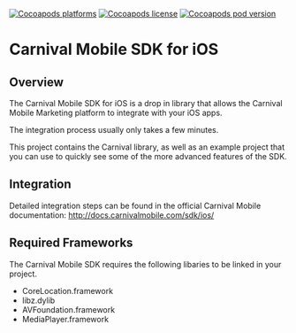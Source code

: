 [![Cocoapods platforms](http://img.shields.io/cocoapods/p/Carnival.svg?style=flat)](http://img.shields.io/cocoapods/p/Carnival.svg?style=flat)
[![Cocoapods license](http://img.shields.io/cocoapods/l/Carnival.svg?style=flat)](http://img.shields.io/cocoapods/l/Carnival.svg?style=flat)
[![Cocoapods pod version](http://img.shields.io/cocoapods/v/Carnival.svg?style=flat)](http://img.shields.io/cocoapods/v/Carnival.svg?style=flat)

Carnival Mobile SDK for iOS
==========================

Overview
-------

The Carnival Mobile SDK for iOS is a drop in library that allows the Carnival Mobile Marketing platform to integrate with your iOS apps.

The integration process usually only takes a few minutes.

This project contains the Carnival library, as well as an example project that you can use to quickly see some of the more advanced features of the SDK.

Integration
------

Detailed integration steps can be found in the official Carnival Mobile documentation: http://docs.carnivalmobile.com/sdk/ios/

Required Frameworks
-------

The Carnival Mobile SDK requires the following libaries to be linked in your project.

- CoreLocation.framework
- libz.dylib
- AVFoundation.framework
- MediaPlayer.framework
